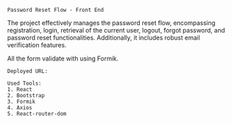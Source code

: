 ```
Password Reset Flow - Front End
```
The project effectively manages the password reset flow, encompassing registration, login, retrieval of the current user, logout, forgot password, and password reset functionalities. Additionally, it includes robust email verification features.

All the form validate with using Formik.

```
Deployed URL:
```

```
Used Tools:
1. React
2. Bootstrap
3. Formik
4. Axios
5. React-router-dom
```
